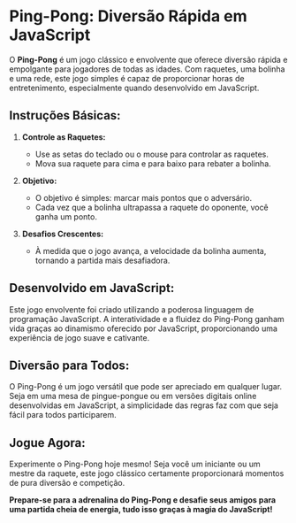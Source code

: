 # **Ping-Pong: Diversão Rápida em JavaScript**

O **Ping-Pong** é um jogo clássico e envolvente que oferece diversão rápida e empolgante para jogadores de todas as idades. Com raquetes, uma bolinha e uma rede, este jogo simples é capaz de proporcionar horas de entretenimento, especialmente quando desenvolvido em JavaScript.

## **Instruções Básicas:**

1. **Controle as Raquetes:**
   - Use as setas do teclado ou o mouse para controlar as raquetes.
   - Mova sua raquete para cima e para baixo para rebater a bolinha.

2. **Objetivo:**
   - O objetivo é simples: marcar mais pontos que o adversário.
   - Cada vez que a bolinha ultrapassa a raquete do oponente, você ganha um ponto.

3. **Desafios Crescentes:**
   - À medida que o jogo avança, a velocidade da bolinha aumenta, tornando a partida mais desafiadora.

## **Desenvolvido em JavaScript:**

Este jogo envolvente foi criado utilizando a poderosa linguagem de programação JavaScript. A interatividade e a fluidez do Ping-Pong ganham vida graças ao dinamismo oferecido por JavaScript, proporcionando uma experiência de jogo suave e cativante.

## **Diversão para Todos:**

O Ping-Pong é um jogo versátil que pode ser apreciado em qualquer lugar. Seja em uma mesa de pingue-pongue ou em versões digitais online desenvolvidas em JavaScript, a simplicidade das regras faz com que seja fácil para todos participarem.

## **Jogue Agora:**

Experimente o Ping-Pong hoje mesmo! Seja você um iniciante ou um mestre da raquete, este jogo clássico certamente proporcionará momentos de pura diversão e competição.

**Prepare-se para a adrenalina do Ping-Pong e desafie seus amigos para uma partida cheia de energia, tudo isso graças à magia do JavaScript!**

